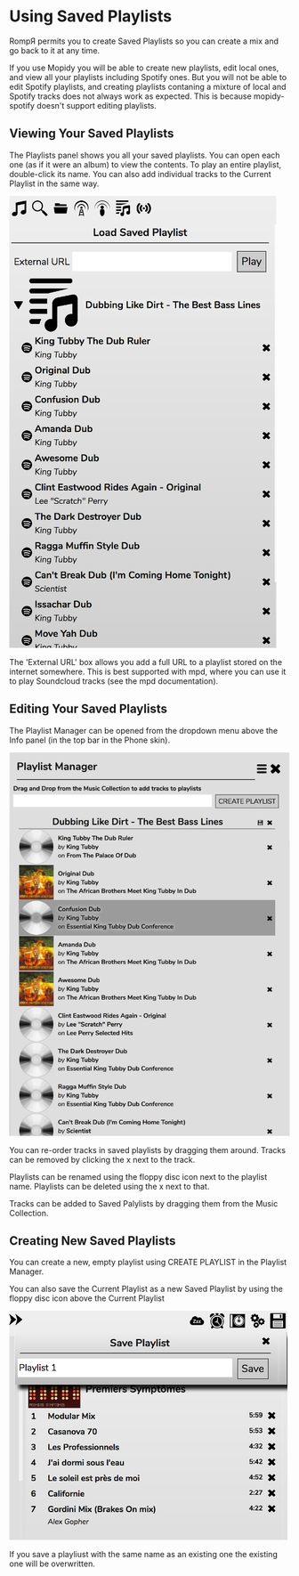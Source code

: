 # Using Saved Playlists

RompЯ permits you to create Saved Playlists so you can create a mix and go back to it at any time.

If you use Mopidy you will be able to create new playlists, edit local ones, and view all your playlists including Spotify ones. But you will not be able to edit Spotify playlists, and creating playlists contaning a mixture of local and Spotify tracks does not always work as expected. This is because mopidy-spotify doesn't support editing playlists.

## Viewing Your Saved Playlists

The Playlists panel shows you all your saved playlists. You can open each one (as if it were an album) to view the contents. To play an entire playlist, double-click its name. You can also add individual tracks to the Current Playlist in the same way.

![](images/playlists1.png)

The 'External URL' box allows you add a full URL to a playlist stored on the internet somewhere. This is best supported with mpd, where you can use it to play Soundcloud tracks (see the mpd documentation).

## Editing Your Saved Playlists

The Playlist Manager can be opened from the dropdown menu above the Info panel (in the top bar in the Phone skin).

![](images/playlists2.png)

You can re-order tracks in saved playlists by dragging them around. Tracks can be removed by clicking the x next to the track.

Playlists can be renamed using the floppy disc icon next to the playlist name. Playlists can be deleted using the x next to that.

Tracks can be added to Saved Palylists by dragging them from the Music Collection.

## Creating New Saved Playlists

You can create a new, empty playlist using CREATE PLAYLIST in the Playlist Manager.

You can also save the Current Playlist as a new Saved Playlist by using the floppy disc icon above the Current Playlist

![](images/playlists3.png)

If you save a playliust with the same name as an existing one the existing one will be overwritten.
